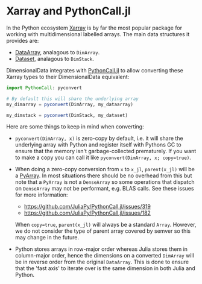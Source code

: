 # Xarray and PythonCall.jl

In the Python ecosystem [Xarray](https://xarray.dev) is by far the most popular
package for working with multidimensional labelled arrays. The main data
structures it provides are:
- [DataArray](https://docs.xarray.dev/en/stable/user-guide/data-structures.html#dataarray),
  analagous to `DimArray`.
- [Dataset](https://docs.xarray.dev/en/stable/user-guide/data-structures.html#dataset),
  analagous to `DimStack`.

DimensionalData integrates with
[PythonCall.jl](https://juliapy.github.io/PythonCall.jl/stable/) to allow
converting these Xarray types to their DimensionalData equivalent:
```julia
import PythonCall: pyconvert

# By default this will share the underlying array
my_dimarray = pyconvert(DimArray, my_dataarray)

my_dimstack = pyconvert(DimStack, my_dataset)
```

Here are some things to keep in mind when converting:
- `pyconvert(DimArray, x)` is zero-copy by default, i.e. it will share the
  underlying array with Python and register itself with Pythons GC to ensure
  that the memory isn't garbage-collected prematurely. If you want to make a
  copy you can call it like `pyconvert(DimArray, x; copy=true)`.
- When doing a zero-copy conversion from `x` to `x_jl`, `parent(x_jl)` will be a
  [PyArray](https://juliapy.github.io/PythonCall.jl/stable/pythoncall-reference/#PythonCall.Wrap.PyArray). In
  most situations there should be no overhead from this but note that a
  `PyArray` is not a `DenseArray` so some operations that dispatch on
  `DenseArray` may not be performant, e.g. BLAS calls. See these issues for more
  information:
  - https://github.com/JuliaPy/PythonCall.jl/issues/319
  - https://github.com/JuliaPy/PythonCall.jl/issues/182

  When `copy=true`, `parent(x_jl)` will always be a standard `Array`. However,
  we do not consider the type of parent array covered by semver so this may
  change in the future.
- Python stores arrays in row-major order whereas Julia stores them in
  column-major order, hence the dimensions on a converted `DimArray` will be in
  reverse order from the original `DataArray`. This is done to ensure that the
  'fast axis' to iterate over is the same dimension in both Julia and Python.
